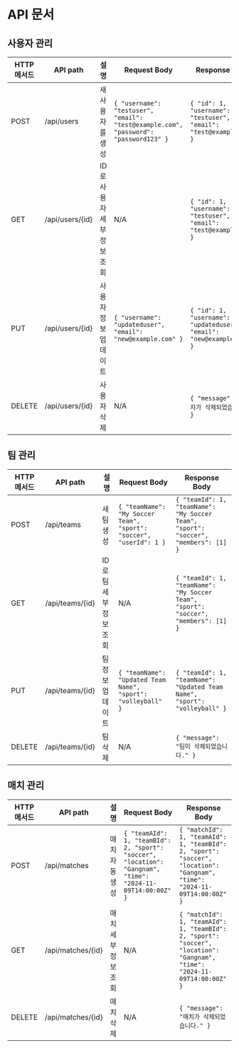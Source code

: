 # API 문서

## 사용자 관리

| HTTP 메서드 | API path              | 설명                               | Request Body                                                   | Response Body                                                |
|-------------|------------------------|------------------------------------|------------------------------------------------------------|---------------------------------------------------------|
| POST        | /api/users             | 새 사용자를 생성                  | `{ "username": "testuser", "email": "test@example.com", "password": "password123" }` | `{ "id": 1, "username": "testuser", "email": "test@example.com" }` |
| GET         | /api/users/{id}        | ID로 사용자 세부정보 조회         | N/A                                                        | `{ "id": 1, "username": "testuser", "email": "test@example.com" }` |
| PUT         | /api/users/{id}        | 사용자 정보 업데이트              | `{ "username": "updateduser", "email": "new@example.com" }` | `{ "id": 1, "username": "updateduser", "email": "new@example.com" }` |
| DELETE      | /api/users/{id}        | 사용자 삭제                       | N/A                                                        | `{ "message": "사용자가 삭제되었습니다." }`                |

## 팀 관리

| HTTP 메서드 | API path              | 설명                               | Request Body                                                   | Response Body                                                |
|-------------|------------------------|------------------------------------|------------------------------------------------------------|---------------------------------------------------------|
| POST        | /api/teams             | 새 팀 생성                        | `{ "teamName": "My Soccer Team", "sport": "soccer", "userId": 1 }` | `{ "teamId": 1, "teamName": "My Soccer Team", "sport": "soccer", "members": [1] }` |
| GET         | /api/teams/{id}        | ID로 팀 세부정보 조회             | N/A                                                        | `{ "teamId": 1, "teamName": "My Soccer Team", "sport": "soccer", "members": [1] }` |
| PUT         | /api/teams/{id}        | 팀 정보 업데이트                  | `{ "teamName": "Updated Team Name", "sport": "volleyball" }` | `{ "teamId": 1, "teamName": "Updated Team Name", "sport": "volleyball" }` |
| DELETE      | /api/teams/{id}        | 팀 삭제                           | N/A                                                        | `{ "message": "팀이 삭제되었습니다." }`                 |

## 매치 관리

| HTTP 메서드 | API path              | 설명                               | Request Body                                                   | Response Body                                                |
|-------------|------------------------|------------------------------------|------------------------------------------------------------|---------------------------------------------------------|
| POST        | /api/matches           | 매치 자동 생성                    | `{ "teamAId": 1, "teamBId": 2, "sport": "soccer", "location": "Gangnam", "time": "2024-11-09T14:00:00Z" }` | `{ "matchId": 1, "teamAId": 1, "teamBId": 2, "sport": "soccer", "location": "Gangnam", "time": "2024-11-09T14:00:00Z" }` |
| GET         | /api/matches/{id}      | 매치 세부 정보 조회               | N/A                                                        | `{ "matchId": 1, "teamAId": 1, "teamBId": 2, "sport": "soccer", "location": "Gangnam", "time": "2024-11-09T14:00:00Z" }` |
| DELETE      | /api/matches/{id}      | 매치 삭제                         | N/A                                                        | `{ "message": "매치가 삭제되었습니다." }`                |
